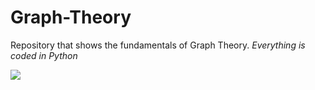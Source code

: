 # Graph-Theory
Repository that shows the fundamentals of Graph Theory. *Everything is coded in Python*


![](Images/Screen%20Shot%202020-12-18%20at%206.50.52%20PM.png)
